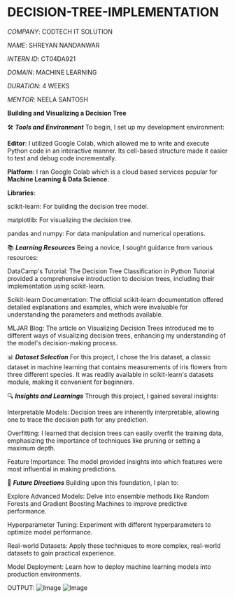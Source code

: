 # DECISION-TREE-IMPLEMENTATION

*COMPANY*: CODTECH IT SOLUTION

*NAME*: SHREYAN NANDANWAR

*INTERN ID*: CT04DA921

*DOMAIN*: MACHINE LEARNING

*DURATION*: 4 WEEKS

*MENTOR*: NEELA SANTOSH

****Building and Visualizing a Decision Tree****

🛠️ ***Tools and Environment***
To begin, I set up my development environment:

<b>Editor</b>: I utilized Google Colab, which allowed me to write and execute Python code in an interactive manner. Its cell-based structure made it easier to test and debug code incrementally.

<b>Platform</b>: I ran Google Colab which is a cloud based services popular for <b>Machine Learning & Data Science</b>.

<b>Libraries</b>:

scikit-learn: For building the decision tree model.

matplotlib: For visualizing the decision tree.

pandas and numpy: For data manipulation and numerical operations.

📚 ***Learning Resources***
Being a novice, I sought guidance from various resources:

DataCamp's Tutorial: The Decision Tree Classification in Python Tutorial provided a comprehensive introduction to decision trees, including their implementation using scikit-learn.

Scikit-learn Documentation: The official scikit-learn documentation offered detailed explanations and examples, which were invaluable for understanding the parameters and methods available.

MLJAR Blog: The article on Visualizing Decision Trees introduced me to different ways of visualizing decision trees, enhancing my understanding of the model's decision-making process.

📊 ***Dataset Selection***
For this project, I chose the Iris dataset, a classic dataset in machine learning that contains measurements of iris flowers from three different species. It was readily available in scikit-learn's datasets module, making it convenient for beginners.

🔍 ***Insights and Learnings***
Through this project, I gained several insights:

Interpretable Models: Decision trees are inherently interpretable, allowing one to trace the decision path for any prediction.

Overfitting: I learned that decision trees can easily overfit the training data, emphasizing the importance of techniques like pruning or setting a maximum depth.

Feature Importance: The model provided insights into which features were most influential in making predictions.

🚀 ***Future Directions***
Building upon this foundation, I plan to:

Explore Advanced Models: Delve into ensemble methods like Random Forests and Gradient Boosting Machines to improve predictive performance.

Hyperparameter Tuning: Experiment with different hyperparameters to optimize model performance.

Real-world Datasets: Apply these techniques to more complex, real-world datasets to gain practical experience.

Model Deployment: Learn how to deploy machine learning models into production environments.




OUTPUT:
![Image](https://github.com/user-attachments/assets/f179530b-61d8-45cc-acbd-2da933683a93)
![Image](https://github.com/user-attachments/assets/34623c97-2e8a-4c12-8913-8378da2ffbb5)
